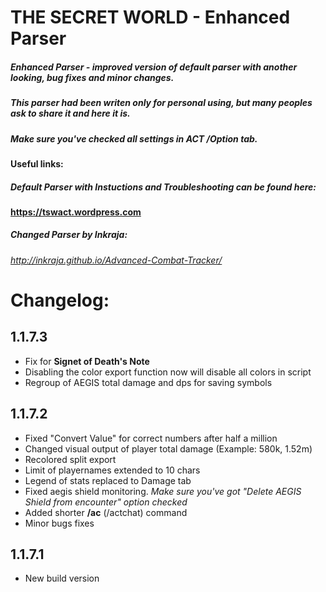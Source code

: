 # THE SECRET WORLD - Enhanced Parser
##### Enhanced Parser - improved version of default parser with another looking, bug fixes and minor changes.
##### This parser had been writen only for personal using, but many peoples ask to share it and here it is.

##### Make sure you've checked all settings in ACT /Option tab.

#### Useful links:
##### Default Parser with Instuctions and Troubleshooting can be found here:
#### https://tswact.wordpress.com
##### Changed Parser by Inkraja:
###### http://inkraja.github.io/Advanced-Combat-Tracker/
 
# Changelog:
 
## 1.1.7.3
* Fix for **Signet of Death's Note**
* Disabling the color export function now will disable all colors in script
* Regroup of AEGIS total damage and dps for saving symbols
 
## 1.1.7.2
* Fixed "Convert Value" for correct numbers after half a million
* Changed visual output of player total damage (Example: 580k, 1.52m)
* Recolored split export
* Limit of playernames extended to 10 chars
* Legend of stats replaced to Damage tab
* Fixed aegis shield monitoring. *Make sure you've got "Delete AEGIS Shield from encounter" option checked*
* Added shorter **/ac** (/actchat) command
* Minor bugs fixes

## 1.1.7.1
* New build version
